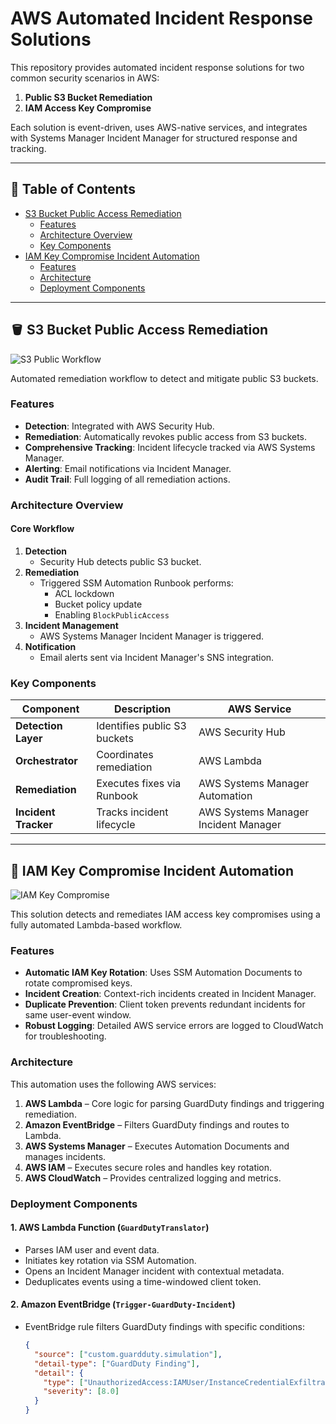 # AWS Automated Incident Response Solutions

This repository provides automated incident response solutions for two common security scenarios in AWS:

1. **Public S3 Bucket Remediation**
2. **IAM Access Key Compromise**

Each solution is event-driven, uses AWS-native services, and integrates with Systems Manager Incident Manager for structured response and tracking.

---

## 📌 Table of Contents

- [S3 Bucket Public Access Remediation](#-s3-bucket-public-access-remediation)
  - [Features](#features)
  - [Architecture Overview](#architecture-overview)
  - [Key Components](#key-components)
- [IAM Key Compromise Incident Automation](#-iam-key-compromise-incident-automation)
  - [Features](#features-1)
  - [Architecture](#architecture)
  - [Deployment Components](#deployment-components)

---

## 🪣 S3 Bucket Public Access Remediation

![S3 Public Workflow](https://github.com/user-attachments/assets/d6d2351e-293f-4890-a2a0-5f58eb9f4112)

Automated remediation workflow to detect and mitigate public S3 buckets.

### Features

- **Detection**: Integrated with AWS Security Hub.
- **Remediation**: Automatically revokes public access from S3 buckets.
- **Comprehensive Tracking**: Incident lifecycle tracked via AWS Systems Manager.
- **Alerting**: Email notifications via Incident Manager.
- **Audit Trail**: Full logging of all remediation actions.

### Architecture Overview

#### Core Workflow

1. **Detection**
   - Security Hub detects public S3 bucket.
2. **Remediation**
   - Triggered SSM Automation Runbook performs:
     - ACL lockdown
     - Bucket policy update
     - Enabling `BlockPublicAccess`
3. **Incident Management**
   - AWS Systems Manager Incident Manager is triggered.
4. **Notification**
   - Email alerts sent via Incident Manager's SNS integration.

### Key Components

| Component           | Description                                 | AWS Service                    |
|--------------------|---------------------------------------------|--------------------------------|
| **Detection Layer**| Identifies public S3 buckets                | AWS Security Hub               |
| **Orchestrator**   | Coordinates remediation                     | AWS Lambda                     |
| **Remediation**    | Executes fixes via Runbook                  | AWS Systems Manager Automation |
| **Incident Tracker**| Tracks incident lifecycle                  | AWS Systems Manager Incident Manager |

---

## 🔐 IAM Key Compromise Incident Automation

![IAM Key Compromise](https://github.com/user-attachments/assets/40a03ef3-cd07-4c5b-95fd-ba7aaae15413)

This solution detects and remediates IAM access key compromises using a fully automated Lambda-based workflow.

### Features

- **Automatic IAM Key Rotation**: Uses SSM Automation Documents to rotate compromised keys.
- **Incident Creation**: Context-rich incidents created in Incident Manager.
- **Duplicate Prevention**: Client token prevents redundant incidents for same user-event window.
- **Robust Logging**: Detailed AWS service errors are logged to CloudWatch for troubleshooting.

### Architecture

This automation uses the following AWS services:

1. **AWS Lambda** – Core logic for parsing GuardDuty findings and triggering remediation.
2. **Amazon EventBridge** – Filters GuardDuty findings and routes to Lambda.
3. **AWS Systems Manager** – Executes Automation Documents and manages incidents.
4. **AWS IAM** – Executes secure roles and handles key rotation.
5. **AWS CloudWatch** – Provides centralized logging and metrics.

### Deployment Components

#### 1. AWS Lambda Function (`GuardDutyTranslator`)

- Parses IAM user and event data.
- Initiates key rotation via SSM Automation.
- Opens an Incident Manager incident with contextual metadata.
- Deduplicates events using a time-windowed client token.

#### 2. Amazon EventBridge (`Trigger-GuardDuty-Incident`)

- EventBridge rule filters GuardDuty findings with specific conditions:
  ```json
  {
    "source": ["custom.guardduty.simulation"],
    "detail-type": ["GuardDuty Finding"],
    "detail": {
      "type": ["UnauthorizedAccess:IAMUser/InstanceCredentialExfiltration"],
      "severity": [8.0]
    }
  }
